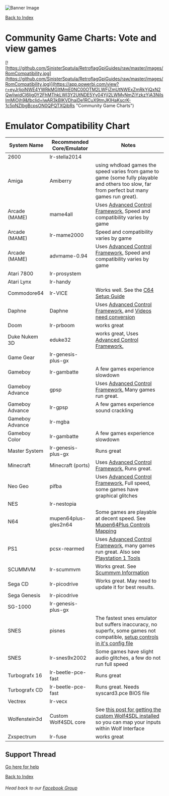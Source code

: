 ![Banner Image](https://sinisterspatula.github.io/RetroflagGpiGuides/images/GuidesBanner.png)

[Back to Index](https://sinisterspatula.github.io/RetroflagGpiGuides/)

# Community Game Charts: Vote and view games

[![https://github.com/SinisterSpatula/RetroflagGpiGuides/raw/master/images/RomCompatibility.jpg](https://github.com/SinisterSpatula/RetroflagGpiGuides/raw/master/images/RomCompatibility.jpg)](https://app.powerbi.com/view?r=eyJrIjoiNWE4YWRkMGItMmE0NC00OTM2LWFjZmUtNWExZmRkYjQxN2QwIiwidCI6Ijg0Y2FhMThkLWI3Y2UtNDE5Yy04YjI2LWMyNmZiYzkzYjA3NiIsImMiOjh9&fbclid=IwAR3kBlKVDhaiDe1RCuX9tmJKIHaKscrK-1c5pNZIbgBcpsON0QPQTXQibRs "Community Game Charts")


# Emulator Compatibility Chart


System Name | Recommended Core/Emulator | Notes
------------|---------------------------|--------------------------------
2600 | lr-stella2014 | |
Amiga | Amiberry | using whdload games the speed varies from game to game (some fully playable and others too slow, far from perfect but many games run great). |
Arcade (MAME) | mame4all | Uses [Advanced Control Framework.](https://sinisterspatula.github.io/RetroflagGpiGuides/AdvancedControlFramework)  Speed and compatibility varies by game |
Arcade (MAME) | lr-mame2000 | Speed and compatibility varies by game |
Arcade (MAME) | advmame-0.94 | Uses [Advanced Control Framework.](https://sinisterspatula.github.io/RetroflagGpiGuides/AdvancedControlFramework)  Speed and compatibility varies by game |
Atari 7800 | lr-prosystem | |
Atari Lynx | lr-handy | |
Commodore64 | lr-VICE | Works well.  See the [C64 Setup Guide](https://sinisterspatula.github.io/RetroflagGpiGuides/Commodore64) |
Daphne | Daphne | Uses [Advanced Control Framework.](https://sinisterspatula.github.io/RetroflagGpiGuides/AdvancedControlFramework)  and [Videos need conversion](https://sinisterspatula.github.io/RetroflagGpiGuides/DaphneConversion) |
Doom | lr-prboom | works great |
Duke Nukem 3D | eduke32 | works great, Uses [Advanced Control Framework.](https://sinisterspatula.github.io/RetroflagGpiGuides/AdvancedControlFramework) |
Game Gear | lr-genesis-plus-gx | |
Gameboy | lr-gambatte | A few games experience slowdown |
Gameboy Advance | gpsp | Uses [Advanced Control Framework.](https://sinisterspatula.github.io/RetroflagGpiGuides/AdvancedControlFramework)  Many games run great. |
Gameboy Advance | lr-gpsp | A few games experience sound crackling |
Gameboy Advance | lr-mgba | |
Gameboy Color | lr-gambatte | A few games experience slowdown |
Master System | lr-genesis-plus-gx | Runs great |
Minecraft | Minecraft (ports) | Uses [Advanced Control Framework.](https://sinisterspatula.github.io/RetroflagGpiGuides/AdvancedControlFramework)  Runs great. |
Neo Geo | pifba | Uses [Advanced Control Framework.](https://sinisterspatula.github.io/RetroflagGpiGuides/AdvancedControlFramework)  Full speed, some games have graphical glitches |
NES | lr-nestopia | |
N64 | mupen64plus-gles2n64 | Some games are playable at decent speed. See [Mupen64Plus Controls Mapping](https://sinisterspatula.github.io/RetroflagGpiGuides/Mupen64PlusControlsMapping)|
PS1 | pcsx-rearmed | Uses [Advanced Control Framework](https://sinisterspatula.github.io/RetroflagGpiGuides/AdvancedControlFramework), many games run great. Also see [Playstation 1 Tools](https://sinisterspatula.github.io/RetroflagGpiGuides/PSX_Tools) |
SCUMMVM | lr-scummvm | Works great.  See [Scummvm Information](https://sinisterspatula.github.io/RetroflagGpiGuides/scummvm) |
Sega CD | lr-picodrive | Works great.  May need to update it for best results. |
Sega Genesis | lr-picodrive | |
SG-1000 | lr-genesis-plus-gx | |
SNES | pisnes | The fastest snes emulator but suffers inaccuracy, no superfx, some games not compatible, [setup controls in it's config file](https://sinisterspatula.github.io/RetroflagGpiGuides/PISNES) |
SNES | lr-snes9x2002 | Some games have slight audio glitches, a few do not run full speed |
Turbografx 16 | lr-beetle-pce-fast | Runs great |
Turbografx CD | lr-beetle-pce-fast | Runs great. Needs syscard3.pce BIOS file |
Vectrex | lr-vecx | |
Wolfenstein3d | Custom Wolf4SDL core | See [this post for getting the custom Wolf4SDL installed](https://retropie.org.uk/forum/post/164923) so you can map your inputs within Wolf Interface |
Zxspectrum | lr-fuse | works great |


## Support Thread
[Go here for help](https://www.facebook.com/groups/401660300458844/)

[Back to Index](https://sinisterspatula.github.io/RetroflagGpiGuides/)

###### Head back to our [Facebook Group](https://www.facebook.com/groups/401660300458844/)
